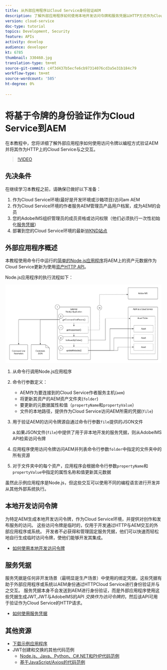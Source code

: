 ```yaml
---
title: 从外部应用程序以Cloud Service身份验证AEM
description: 了解外部应用程序如何使用本地开发访问令牌和服务凭据以HTTP方式作为Cloud Service以编程方式验证身份并与AEM交互。
version: cloud-service
doc-type: tutorial
topics: Development, Security
feature: APIs
activity: develop
audience: developer
kt: 6785
thumbnail: 330460.jpg
translation-type: tm+mt
source-git-commit: c4f3d437b5ecfe6cb97314076cd3a5e31b184c79
workflow-type: tm+mt
source-wordcount: '585'
ht-degree: 0%

---
```



# 将基于令牌的身份验证作为Cloud Service到AEM

在本教程中，您将详细了解外部应用程序如何使用访问令牌以编程方式验证AEM并将其作为HTTP上的Cloud Service与之交互。

>[!VIDEO](https://video.tv.adobe.com/v/330460/?quality=12&learn=on)

## 先决条件

在继续学习本教程之前，请确保已做好以下准备：

1. 作为Cloud Service环境(最好是开发环境或沙箱项目)访问am AEM
1. 作为Cloud Service环境的作者服务AEM管理员产品用户档案，成为AEM的会员
1. 您的AdobeIMS组织管理员的成员资格或访问权限（他们必须执行一次性初始化[服务凭据](./service-credentials.md)）
1. 部署到您的Cloud Service环境的最新[WKND站点](https://github.com/adobe/aem-guides-wknd)

## 外部应用程序概述

本教程使用命令行中运行的[简单的Node.js应用程序](./assets/aem-guides_token-authentication-external-application.zip)将AEM上的资产元数据作为Cloud Service更新为使用[资产HTTP API](https://experienceleague.adobe.com/docs/experience-manager-cloud-service/assets/admin/mac-api-assets.html)。

Node.js应用程序的执行流程如下：

![外部应用程序](./assets/overview/external-application.png)

1. 从命令行调用Node.js应用程序
1. 命令行参数定义：
   + AEM作为要连接到的Cloud Service作者服务主机(`aem`)
   + 将更新其资产的AEM资产文件夹(`folder`)
   + 要更新的元数据属性和值（`propertyName`和`propertyValue`）
   + 文件的本地路径，提供作为Cloud Service访问AEM所需的凭据(`file`)
1. 用于验证AEM的访问令牌源自通过命令行参数`file`提供的JSON文件

   a.如果JSON文件(`file`)中提供了用于非本地开发的服务凭据，则从AdobeIMS API检索访问令牌
1. 应用程序使用访问令牌访问AEM并列表命令行参数`folder`中指定的文件夹中的所有资源
1. 对于文件夹中的每个资产，应用程序会根据命令行参数`propertyName`和`propertyValue`中指定的属性名称和值更新其元数据

虽然此示例应用程序是Node.js，但这些交互可以使用不同的编程语言进行开发并从其他外部系统执行。

## 本地开发访问令牌

为特定AEM生成本地开发访问令牌，作为Cloud Service环境，并提供对创作和发布服务的访问。  这些访问令牌是临时的，仅用于开发通过HTTP与AEM交互的外部应用程序或系统。 开发者不必获得和管理固定服务凭据，他们可以快速而轻松地自行生成临时访问令牌，使他们能够开发其集成。

+ [如何使用本地开发访问令牌](./local-development-access-token.md)

## 服务凭据

服务凭据是任何非开发场景（最明显是生产场景）中使用的绑定凭据，这些凭据有助于外部应用程序或系统以AEM身份通过HTTPCloud Service进行身份验证并与之交互。 服务凭据本身不会发送到AEM进行身份验证，而是外部应用程序使用这些凭据生成JWT,JWT与AdobeIMS的API _交换作为访问令牌的_，然后该API可用于验证作为Cloud Service的HTTP请求。

+ [如何使用服务凭据](./service-credentials.md)

## 其他资源

+ [下载示例应用程序](./assets/aem-guides_token-authentication-external-application.zip)
+ JWT创建和交换的其他代码范例
   + [Node.js、Java、Python、C#.NET和PHP代码范例](https://www.adobe.io/authentication/auth-methods.html#!AdobeDocs/adobeio-auth/master/JWT/samples/samples.md)
   + [基于JavaScript/Axios的代码范例](https://github.com/adobe/aemcs-api-client-lib)
